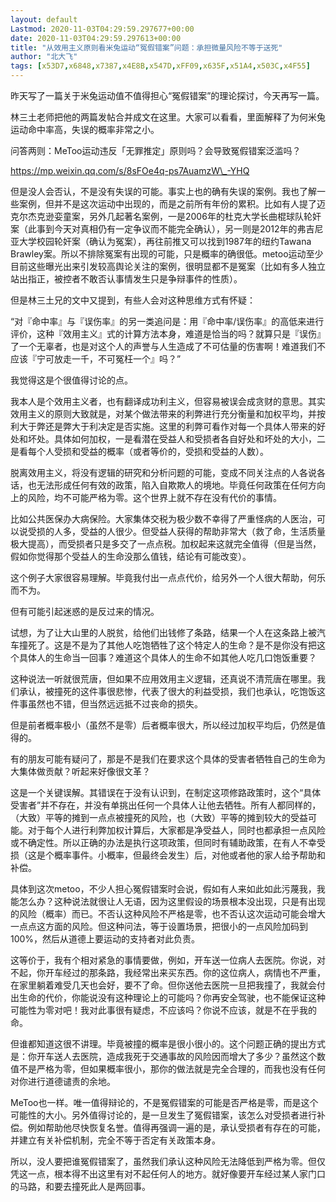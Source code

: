 ```yaml
---
layout: default
Lastmod: 2020-11-03T04:29:59.297677+00:00
date: 2020-11-03T04:29:59.297613+00:00
title: "从效用主义原则看米兔运动“冤假错案”问题：承担微量风险不等于送死"
author: "北大飞"
tags: [x53D7,x6848,x7387,x4E8B,x547D,xFF09,x635F,x51A4,x503C,x4F55]
---
```


昨天写了一篇关于米兔运动值不值得担心“冤假错案”的理论探讨，今天再写一篇。

林三土老师把他的两篇发帖合并成文在这里。大家可以看看，里面解释了为何米兔运动命中率高，失误的概率非常之小。

问答两则：MeToo运动违反「无罪推定」原则吗？会导致冤假错案泛滥吗？

https://mp.weixin.qq.com/s/8sFOe4q-ps7AuamzW\_-YHQ

但是没人会否认，不是没有失误的可能。事实上也的确有失误的案例。我也了解一些案例，但并不是这次运动中出现的，而是之前所有年份的累积。比如有人提了迈克尔杰克逊娈童案，另外几起著名案例，一是2006年的杜克大学长曲棍球队轮奸案（此事到今天对真相仍有一定争议而不能完全确认），另一则是2012年的弗吉尼亚大学校园轮奸案（确认为冤案），再往前推又可以找到1987年的纽约Tawana Brawley案。所以不排除冤案有出现的可能，只是概率的确很低。metoo运动至少目前这些曝光出来引发较高舆论关注的案例，很明显都不是冤案（比如有多人独立站出指正，被控者不敢否认事情发生只是争辩事件的性质）。

但是林三土兄的文中又提到，有些人会对这种思维方式有怀疑：

“对『命中率』与『误伤率』的另一类追问是：用『命中率/误伤率』的高低来进行评价，这种『效用主义』式的计算方法本身，难道是恰当的吗？就算只是『误伤』了一个无辜者，也是对这个人的声誉与人生造成了不可估量的伤害啊！难道我们不应该『宁可放走一千，不可冤枉一个』吗？”

我觉得这是个很值得讨论的点。

我本人是个效用主义者，也有翻译成功利主义，但容易被误会成贪财的意思。其实效用主义的原则大致就是，对某个做法带来的利弊进行充分衡量和加权平均，并按利大于弊还是弊大于利决定是否实施。这里的利弊可看作对每一个具体人带来的好处和坏处。具体如何加权，一是看潜在受益人和受损者各自好处和坏处的大小，二是看每个人受损和受益的概率（或者等价的，受损和受益的人数）。

脱离效用主义，将没有逻辑的研究和分析问题的可能，变成不同关注点的人各说各话，也无法形成任何有效的政策，陷入自欺欺人的境地。毕竟任何政策在任何方向上的风险，均不可能严格为零。这个世界上就不存在没有代价的事情。

比如公共医保办大病保险。大家集体交税为极少数不幸得了严重怪病的人医治，可以说受损的人多，受益的人很少。但受益人获得的帮助非常大（救了命，生活质量极大提高），而受损者只是多交了一点点税。加权起来这就完全值得（但是当然，假如你觉得那个受益人的生命没那么值钱，结论有可能改变）。

这个例子大家很容易理解。毕竟我付出一点点代价，给另外一个人很大帮助，何乐而不为。

但有可能引起迷惑的是反过来的情况。

试想，为了让大山里的人脱贫，给他们出钱修了条路，结果一个人在这条路上被汽车撞死了。这是不是为了其他人吃饱牺牲了这个特定人的生命？是不是你没有把这个具体人的生命当一回事？难道这个具体人的生命不如其他人吃几口饱饭重要？

这种说法一听就很荒唐，但如果不应用效用主义逻辑，还真说不清荒唐在哪里。我们承认，被撞死的这件事很悲惨，代表了很大的利益受损，我们也承认，吃饱饭这件事虽然也不错，但当然远远抵不过丧命的损失。

但是前者概率极小（虽然不是零）后者概率很大，所以经过加权平均后，仍然是值得的。

有的朋友可能有疑问了，那是不是我们在要求这个具体的受害者牺牲自己的生命为大集体做贡献？听起来好像很文革？

这是一个关键误解。其错误在于没有认识到，在制定这项修路政策时，这个“具体受害者”并不存在，并没有单挑出任何一个具体人让他去牺牲。所有人都同样的，（大致）平等的摊到一点点被撞死的风险，也（大致）平等的摊到较大的受益可能。对于每个人进行利弊加权计算后，大家都是净受益人，同时也都承担一点风险或不确定性。所以正确的办法是执行这项政策，但同时有辅助政策，在有人不幸受损（这是个概率事件。小概率，但最终会发生）后，对他或者他的家人给予帮助和补偿。

具体到这次metoo，不少人担心冤假错案时会说，假如有人来如此如此污蔑我，我能怎么办？这种说法就很让人无语，因为这里假设的场景根本没出现，只是有出现的风险（概率）而已。不否认这种风险不严格是零，也不否认这次运动可能会增大一点点这方面的风险。但这种问法，等于设置场景，把很小的一点风险加码到100%，然后从道德上要运动的支持者对此负责。  

这等价于，我有个相对紧急的事情要做，例如，开车送一位病人去医院。你说，对不起，你开车经过的那条路，我经常出来买东西。你的这位病人，病情也不严重，在家里躺着难受几天也会好，要不了命。但你送他去医院一旦把我撞了，我就会付出生命的代价，你能说没有这种理论上的可能吗？你再安全驾驶，也不能保证这种可能性为零对吧！我对此事很有疑虑，不应该吗？你说不应该，就是不在乎我的命。

但谁都知道这很不讲理。毕竟被撞的概率是很小很小的。这个问题正确的提出方式是：你开车送人去医院，造成我死于交通事故的风险因而增大了多少？虽然这个数值不是严格为零，但如果概率很小，那你的做法就是完全合理的，而我也没有任何对你进行道德谴责的余地。

MeToo也一样。唯一值得辩论的，不是冤假错案的可能是否严格是零，而是这个可能性的大小。另外值得讨论的，是一旦发生了冤假错案，该怎么对受损者进行补偿。例如帮助他尽快恢复名誉。值得再强调一遍的是，承认受损者有存在的可能，并建立有关补偿机制，完全不等于否定有关政策本身。

所以，没人要把谁冤假错案了，虽然我们承认这种风险无法降低到严格为零。但仅凭这一点，根本得不出这里有对不起任何人的地方。就好像要开车经过某人家门口的马路，和要去撞死此人是两回事。

